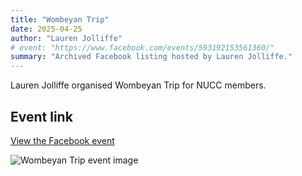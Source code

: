 ```yaml
---
title: "Wombeyan Trip"
date: 2025-04-25
author: "Lauren Jolliffe"
# event: "https://www.facebook.com/events/593192153561360/"
summary: "Archived Facebook listing hosted by Lauren Jolliffe."
---
```

Lauren Jolliffe organised Wombeyan Trip for NUCC members.

## Event link

[View the Facebook event](https://www.facebook.com/events/593192153561360/)

![Wombeyan Trip event image](/trip/event-images/20250425_wombeyan_trip.jpg)
